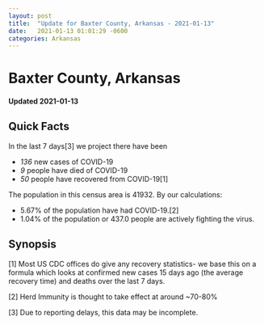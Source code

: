 ```yaml
---
layout: post
title:  "Update for Baxter County, Arkansas - 2021-01-13"
date:   2021-01-13 01:01:29 -0600
categories: Arkansas
---
```


# Baxter County, Arkansas
#### Updated 2021-01-13

## Quick Facts

In the last 7 days[3] we project there have been
- *136* new cases of COVID-19
- *9* people have died of COVID-19
- *50* people have recovered from COVID-19[1]

The population in this census area is 41932. By our calculations:
- 5.67% of the population have had COVID-19.[2]
- 1.04% of the population or 437.0 people are actively fighting the virus.

## Synopsis




[1] Most US CDC offices do give any recovery statistics- we base this on a formula which looks at confirmed new cases
15 days ago (the average recovery time) and deaths over the last 7 days.

[2] Herd Immunity is thought to take effect at around ~70-80%

[3] Due to reporting delays, this data may be incomplete.
 
    